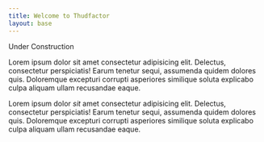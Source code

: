 ```yaml
---
title: Welcome to Thudfactor
layout: base
---
```


<div class="underConstruction">
  <div class="light"></div>
  <div class="light"></div>
  <div class="light"></div>
  <span>Under Construction</span>
</div>

Lorem ipsum dolor sit amet consectetur adipisicing elit. Delectus, consectetur perspiciatis! Earum tenetur sequi, assumenda quidem dolores quis. Doloremque excepturi corrupti asperiores similique soluta explicabo culpa aliquam ullam recusandae eaque.

Lorem ipsum dolor _sit_ amet consectetur adipisicing elit. Delectus, consectetur perspiciatis! Earum tenetur sequi, assumenda quidem dolores quis. Doloremque excepturi corrupti asperiores similique soluta explicabo culpa aliquam ullam recusandae eaque.


